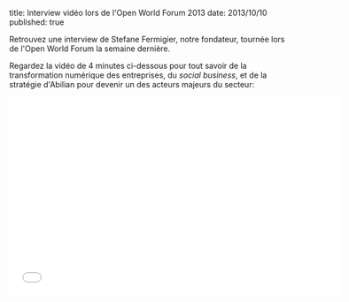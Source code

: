 title: Interview vidéo lors de l'Open World Forum 2013
date: 2013/10/10
published: true

Retrouvez une interview de Stefane Fermigier, notre fondateur, tournée lors
de l'Open World Forum la semaine dernière.

Regardez la vidéo de 4 minutes ci-dessous pour tout savoir de la transformation
numérique des entreprises, du *social business*, et de la stratégie d'Abilian
pour devenir un des acteurs majeurs du secteur:

<!--
<iframe width="600" height="450" src="//www.youtube.com/embed/RoTrT0aYCNs" frameborder="0" allowfullscreen></iframe>
-->

<iframe src="//fast.wistia.net/embed/iframe/u8q7h57hyw?videoFoam=true" allowtransparency="true" frameborder="0" scrolling="no" class="wistia_embed" name="wistia_embed" allowfullscreen mozallowfullscreen webkitallowfullscreen oallowfullscreen msallowfullscreen width="600" height="358"></iframe><script src="//fast.wistia.net/assets/external/iframe-api-v1.js"></script>


